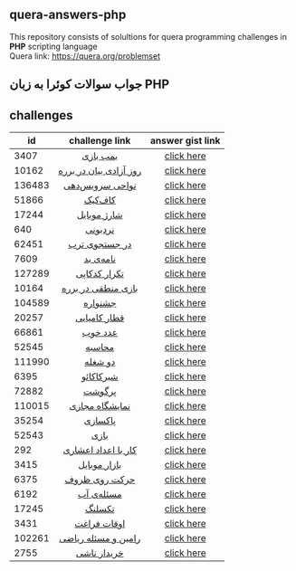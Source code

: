 ## quera-answers-php
This repository consists of solultions for quera  programming challenges in **PHP** scripting language  
Quera link: https://quera.org/problemset

<h2>جواب سوالات کوئرا به زبان  PHP</h2>

## challenges

| id  |challenge link  | answer gist link |
|-----|:--------------:|:----------------:|
| 3407 | [بمب بازی](https://quera.org/problemset/3407/)   | [click here](https://gist.github.com/zohreh-da/9be151ce574f8c5f9faaa15f032f9fd6)    |
| 10162|[روز آزادی بیان در برره](https://quera.org/problemset/10162/) | [click here](https://gist.github.com/zohreh-da/d5ff8ac63c6884598c4000bd9a6211f5)
|136483 | [نواحی سرویس‌دهی](https://quera.org/problemset/136483/) | [click here](https://gist.github.com/zohreh-da/2c2d8fb033d31fd69468a76da6b0a5ba) |
| 51866| [کاف‌کیک](https://quera.org/problemset/51866/) | [click here](https://gist.github.com/zohreh-da/4300f0b6e833fc881934b50f6ae61c5d)
|17244|[شارژ موبایل](https://quera.org/problemset/17244/)| [click here](https://gist.github.com/zohreh-da/7986bc7b372c54b373e46cbb6b4a3305)
| 640 | [نردبونی](https://quera.org/problemset/640/) |  [click here](https://gist.github.com/zohreh-da/36fb5b6ff78dbddb04f71563f83a0d58) | 
|62451| [در جستجوی ترب](https://quera.org/problemset/62451/)| [click here](https://gist.github.com/zohreh-da/747e81ffa9863c6a668e54af56a3c529)|
| 7609| [نامه‌ی بد](https://quera.org/problemset/7609/) | [click here](https://gist.github.com/zohreh-da/2b71d9f32fa56db2b3bd829bbcf3da57) |
|127289 | [تکرار کدکاپی](https://quera.org/problemset/127289/) | [click here](https://gist.github.com/zohrehdaa/df7962a660147a9ab7b711e0a526fec8)|
|10164|[بازی منطقی در برره](https://quera.org/problemset/10164/) | [click here](https://gist.github.com/zohrehda/f186ebf58f8d64b2b2f85a6ad443df77)|
|104589| [جشنواره](https://quera.org/problemset/104589/) | [click here](https://gist.github.com/zohrehda/cf5f480b17c00be663ad1c3a46470464)
|20257| [قطار کامیابی](https://quera.org/problemset/20257/) | [click here](https://gist.github.com/zohrehda/f0fecd54bc12c3a5e994a77649eaaa0c) |
|66861|[عدد خوب](https://quera.org/problemset/66861/) | [click here](https://gist.github.com/zohrehda/493432a280efa1883dc2eddef5a206eb) |
|52545|[محاسبه](https://quera.org/problemset/52545/)|[click here](https://gist.github.com/zohrehda/7c0cb3444c8c1ebde9cd8e7e5dfdad8f)|
|111990|[دو شغله](https://quera.org/problemset/111990/)|[click here](https://gist.github.com/zohrehda/10eff72735733a163cbd598e6c3bb2ba)|
|6395|[شیرکاکائو](https://quera.org/problemset/6395/)|[click here](https://gist.github.com/zohrehda/5e119465d7177d5c7f25359343476105)
|72882|[پرگوشت](https://quera.org/problemset/72882/)|[click here](https://gist.github.com/zohrehda/8b699b4b5343bc4822725b84a266c413)|
|110015|[نمایشگاه مجازی](https://quera.org/problemset/110015/)| [click here](https://gist.github.com/zohrehda/8aeae95bfe25d48c643f1db2d7465bff)|
|35254|[پاکسازی](https://quera.org/problemset/35254/)| [click here](https://gist.github.com/zohrehda/49337d5d9edccdabaf786f7c4b47751d)|
|52543|[بازی](https://quera.org/problemset/52543/)|[click here](https://gist.github.com/zohrehda/f9874e38e857c618a9cedcd50439d551)|
|292|[کار با اعداد اعشاری](https://quera.org/problemset/292/)|[click here](https://gist.github.com/zohrehda/2fd0d1545d6e0dea3e1b2823c8cfcfbe) |
|3415|[بازار موبایل](https://quera.org/problemset/3415/)|[click here](https://gist.github.com/zohrehda/6d290a99a8d86cc3b5da5e515ea51722)
|6375|[حرکت روی ظروف](https://quera.org/problemset/6375/)| [click here](https://gist.github.com/zohrehda/7fb3fc1350218757a7dcb4bcb7feccfd)|
|6192|[مسئله‌ی آب](https://quera.org/problemset/6192/)|[click here](https://gist.github.com/zohrehda/8d5a97ecf91e359d6a4174e2a4fc0d4f)|
|17245|[تکسلنگ](https://quera.org/problemset/17245/)|[click here](https://gist.github.com/zohrehda/29a753fc7b8da117e641ea64cdf84aed)|
|3431|[اوقات فراغت](https://quera.org/problemset/3431/)|[click here](https://gist.github.com/zohrehda/e206c210bcfe7cfa1a6e0d30b6021354)|
|102261|[رامین و مسئله ریاضی](https://quera.org/problemset/102261/)|[click here](https://gist.github.com/zohrehda/3c5a8eea647bee3e886e64225cd33e64)|
|2755|[خریدار ناشی](https://quera.org/problemset/2755/)|[click here](https://gist.github.com/zohrehda/28845ae50e50d63b3af52aea5467ca66)|
